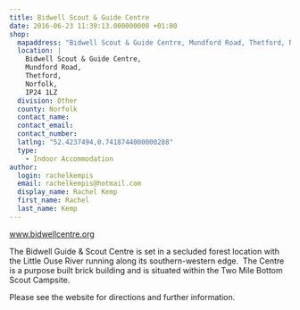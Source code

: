 ```yaml
---
title: Bidwell Scout & Guide Centre
date: 2016-06-23 11:39:13.000000000 +01:00
shop:
  mapaddress: "Bidwell Scout & Guide Centre, Mundford Road, Thetford, Norfolk, IP24 1LZ"
  location: |
    Bidwell Scout & Guide Centre,  
    Mundford Road,  
    Thetford,  
    Norfolk,  
    IP24 1LZ
  division: Other
  county: Norfolk
  contact_name: 
  contact_email: 
  contact_number: 
  latlng: "52.4237494,0.7418744000000288"
  type:
    - Indoor Accommodation
author:
  login: rachelkempis
  email: rachelkempis@hotmail.com
  display_name: Rachel Kemp
  first_name: Rachel
  last_name: Kemp
---
```

<p><a href="http://bidwellcentre.org" target="_blank">www.bidwellcentre.org</a></p>
<p>The Bidwell Guide &amp; Scout Centre is set in a secluded forest location with the Little Ouse River running along its southern-western edge.  The Centre is a purpose built brick building and is situated within the Two Mile Bottom Scout Campsite.</p>
<p>Please see the website for directions and further information.</p>
